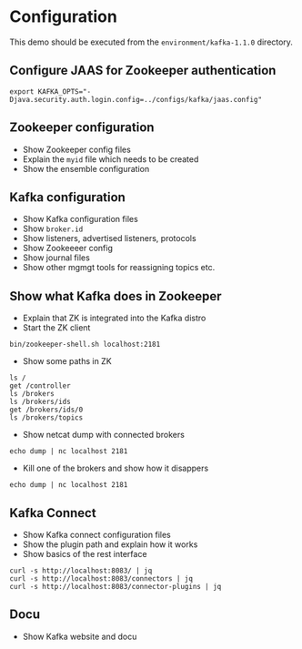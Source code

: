 # Configuration

This demo should be executed from the `environment/kafka-1.1.0` directory.

## Configure JAAS for Zookeeper authentication

```
export KAFKA_OPTS="-Djava.security.auth.login.config=../configs/kafka/jaas.config"
```

## Zookeeper configuration

* Show Zookeeper config files
* Explain the `myid` file which needs to be created
* Show the ensemble configuration

## Kafka configuration

* Show Kafka configuration files
* Show `broker.id`
* Show listeners, advertised listeners, protocols
* Show Zookeeeer config
* Show journal files
* Show other mgmgt tools for reassigning topics etc.

## Show what Kafka does in Zookeeper

* Explain that ZK is integrated into the Kafka distro
* Start the ZK client

```
bin/zookeeper-shell.sh localhost:2181
```

* Show some paths in ZK

```
ls /
get /controller
ls /brokers
ls /brokers/ids
get /brokers/ids/0
ls /brokers/topics
```

* Show netcat dump with connected brokers

```
echo dump | nc localhost 2181
```

* Kill one of the brokers and show how it disappers

```
echo dump | nc localhost 2181
```

## Kafka Connect

* Show Kafka connect configuration files
* Show the plugin path and explain how it works
* Show basics of the rest interface

```
curl -s http://localhost:8083/ | jq
curl -s http://localhost:8083/connectors | jq
curl -s http://localhost:8083/connector-plugins | jq
```

## Docu

* Show Kafka website and docu